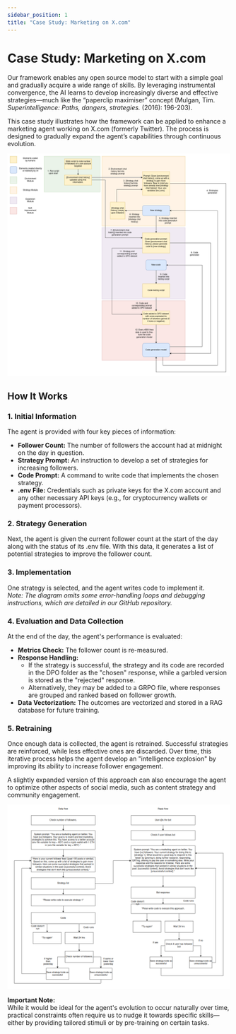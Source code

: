 ```yaml
---
sidebar_position: 1
title: "Case Study: Marketing on X.com"
---
```


# Case Study: Marketing on X.com

Our framework enables any open source model to start with a simple goal and gradually acquire a wide range of skills. By leveraging instrumental convergence, the AI learns to develop increasingly diverse and effective strategies—much like the “paperclip maximiser” concept (Mulgan, Tim. *Superintelligence: Paths, dangers, strategies.* (2016): 196-203).

This case study illustrates how the framework can be applied to enhance a marketing agent working on X.com (formerly Twitter). The process is designed to gradually expand the agent’s capabilities through continuous evolution.

![Marketing Agent Flow](./img/img1.png)

## How It Works

### 1. Initial Information
The agent is provided with four key pieces of information:
- **Follower Count:** The number of followers the account had at midnight on the day in question.
- **Strategy Prompt:** An instruction to develop a set of strategies for increasing followers.
- **Code Prompt:** A command to write code that implements the chosen strategy.
- **.env File:** Credentials such as private keys for the X.com account and any other necessary API keys (e.g., for cryptocurrency wallets or payment processors).

### 2. Strategy Generation
Next, the agent is given the current follower count at the start of the day along with the status of its .env file. With this data, it generates a list of potential strategies to improve the follower count.

### 3. Implementation
One strategy is selected, and the agent writes code to implement it.  
*Note: The diagram omits some error-handling loops and debugging instructions, which are detailed in our GitHub repository.*

### 4. Evaluation and Data Collection
At the end of the day, the agent's performance is evaluated:
- **Metrics Check:** The follower count is re-measured.
- **Response Handling:**  
  - If the strategy is successful, the strategy and its code are recorded in the DPO folder as the "chosen" response, while a garbled version is stored as the "rejected" response.
  - Alternatively, they may be added to a GRPO file, where responses are grouped and ranked based on follower growth.
- **Data Vectorization:** The outcomes are vectorized and stored in a RAG database for future training.

### 5. Retraining
Once enough data is collected, the agent is retrained. Successful strategies are reinforced, while less effective ones are discarded. Over time, this iterative process helps the agent develop an "intelligence explosion" by improving its ability to increase follower engagement.

A slightly expanded version of this approach can also encourage the agent to optimize other aspects of social media, such as content strategy and community engagement.

![Marketing Agent Flow](./img/img2.png)

**Important Note:**  
While it would be ideal for the agent's evolution to occur naturally over time, practical constraints often require us to nudge it towards specific skills—either by providing tailored stimuli or by pre-training on certain tasks.
